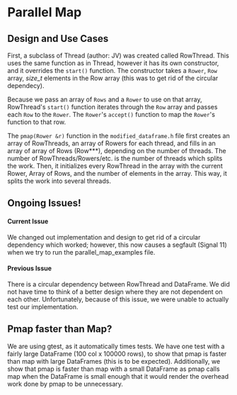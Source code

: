 <h1> Parallel Map </h1>

<h2> Design and Use Cases </h2>

First, a subclass of Thread (author: JV) was created called RowThread. This uses the same function as in Thread, however it has
its own constructor, and it overrides the `start()` function. The constructor takes a `Rower`, `Row` array, _size_t_ elements in the Row array (this was to get rid of the circular dependecy). 

Because we pass an array of `Rows` and a `Rower` to use on that array, RowThread's `start()` function iterates through the `Row` array and passes each `Row` to the `Rower`. The `Rower`'s `accept()` function to map the `Rower`'s function to that row. 

The `pmap(Rower &r)` function in the `modified_dataframe.h` file first creates an array of RowThreads, an array of Rowers for each thread, and fills in an array of array of Rows (Row***), depending on the number of threads. The number of RowThreads/Rowers/etc. is the number of threads which splits the work. Then, it initializes every RowThread in the array with the current Rower, Array of Rows, and the number of elements in the array. This way, it splits the work into several threads. 

<h2> Ongoing Issues! </h2>

<h4> Current Issue </h4>
We changed out implementation and design to get rid of a circular dependency which worked; however, this now causes a segfault (Signal 11) when we try to run the parallel_map_examples file. 

<h4> Previous Issue </h4>
There is a circular dependency between RowThread and DataFrame. We did not have time to think
of a better design where they are not dependent on each other. Unfortunately, because of this
issue, we were unable to actually test our implementation. 

<h2> Pmap faster than Map? </h2>

We are using gtest, as it automatically times tests. We have one test with a fairly large DataFrame (100 col x 100000 rows), to show that pmap is faster than map with large DataFrames (this is to be expected). Additionally, we show that pmap is faster than map with a small DataFrame as pmap calls map when the DataFrame is small enough that it would render the overhead work done by pmap to be unnecessary. 
